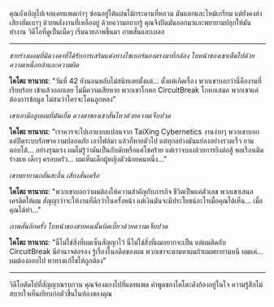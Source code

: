 คุณบังเอิญไปเจอแดทแพดเก่าๆ ซ่อนอยู่ใต้แผ่นไม้กระดานที่หลวม มันแตกและไหม้เกรียม แต่ยังคงส่งเสียงฮัมเบาๆ ด้วยพลังงานที่เหลืออยู่ ด้วยความอยากรู้ คุณจึงปัดมันออกมาและพยายามปลุกให้มันทำงาน วิดีโอที่ดูเป็นเม็ดๆ เริ่มฉายภาพขึ้นมา ภาพสั่นและเบลอ

---

_ชายร่างผอมที่มีดวงตาที่ได้รับการเสริมแต่งทางไซเบอร์มองตรงมาที่กล้อง ใบหน้าของเขาเต็มไปด้วยความเหนื่อยล้าและความผิด_

**ไคโตะ ทานากะ**: "วันที่ 42 ยังนอนหลับไม่สนิทเลยตั้งแต่... ตั้งแต่เกิดเรื่อง พวกเขาบอกว่านี่คืองานที่เรียบร้อย เข้าแล้วออกเลย ไม่มีความเสียหาย พวกเขาโกหก CircuitBreak โกหกเสมอ พวกเขาแค่ต้องการข้อมูล ไม่สนว่าใครจะโดนลูกหลง"

_เขาเอามือลูบผมที่มันเยิ้ม ดวงตาของเขาสั่นไหวด้วยความเจ็บปวด_

**ไคโตะ ทานากะ**: "เราควรจะไปเอาแบบแปลนจาก TaiXing Cybernetics งานง่ายๆ พวกเขาบอก แค่ปิดระบบรักษาความปลอดภัย เอาไฟล์มา แล้วก็หายตัวไป แต่ทุกอย่างมันแย่ลงอย่างรวดเร็ว ยามตอบโต้... อย่างรุนแรง ผมไม่รู้ว่ามันเป็นกับดักหรือแค่โชคร้าย แต่เราจบลงด้วยการยิงต่อสู้ พลเรือนติดร่างแห เด็กๆ ครอบครัว... ผมเห็นเด็กผู้หญิงตัวน้อยคนหนึ่ง..."

_เขาพยายามกลั้นสะอื้น เสียงสั่นเครือ_

**ไคโตะ ทานากะ**: "พวกเขาบอกว่าผมต้องให้ความสำคัญกับภารกิจ ชีวิตเป็นแค่ตัวเลข พวกเขาเสนอเครดิตให้ผม สัญญาว่าจะให้งานที่ดีกว่าในครั้งหน้า แต่เงินมันจะมีประโยชน์อะไรเมื่อคุณได้เห็น... เมื่อคุณได้ทำ..."

_ภาพสั่นอีกครั้ง ใบหน้าของชายคนนั้นบิดเบี้ยวด้วยความเจ็บปวด_

**ไคโตะ ทานากะ**: "นี่ไม่ใช่สิ่งที่ผมเซ็นสัญญาไว้ นี่ไม่ใช่สิ่งที่ผมอยากจะเป็น แต่ผมติดกับ CircuitBreak มีอำนาจต่อรอง รู้เรื่องในอดีตของผม พวกเขาจะตามหาผมถ้าผมพยายามหนี ผมแค่... ผมต้องออกไป หาทางแก้ไขให้ถูกต้อง"

---

วิดีโอตัดไปที่สัญญาณรบกวน คุณจ้องมองไปที่แดทแพด คำพูดของไคโตะดังก้องอยู่ในใจ ความรู้สึกไม่สบายใจเย็นเยียบก่อตัวขึ้นในท้องของคุณ
